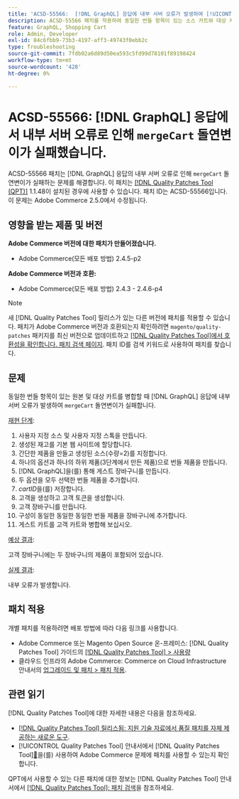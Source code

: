 ```yaml
---
title: 'ACSD-55566:  [!DNL GraphQL] 응답에 내부 서버 오류가 발생하여 [!UICONTROL mergeCart] 돌연변이가 실패합니다.'
description: ACSD-55566 패치를 적용하여 동일한 번들 항목이 있는 소스 카트와 대상 카트를 병합할 때 'mergeCart' 돌연변이가 실패하고  [!DNL GraphQL] 응답의 내부 서버 오류가 발생하는 Adobe Commerce 문제를 해결합니다.
feature: GraphQL, Shopping Cart
role: Admin, Developer
exl-id: 84c6fbb9-73b3-4197-aff3-49743f0ebb2c
type: Troubleshooting
source-git-commit: 7fdb02a6d89d50ea593c5fd99d78101f89198424
workflow-type: tm+mt
source-wordcount: '428'
ht-degree: 0%

---
```


# ACSD-55566: [!DNL GraphQL] 응답에서 내부 서버 오류로 인해 `mergeCart` 돌연변이가 실패했습니다.

ACSD-55566 패치는 [!DNL GraphQL] 응답의 내부 서버 오류로 인해 `mergeCart` 돌연변이가 실패하는 문제를 해결합니다. 이 패치는 [[!DNL Quality Patches Tool (QPT)]](https://experienceleague.adobe.com/ko/docs/commerce-operations/tools/quality-patches-tool/quality-patches-tool-to-self-serve-quality-patches) 1.1.48이 설치된 경우에 사용할 수 있습니다. 패치 ID는 ACSD-55566입니다. 이 문제는 Adobe Commerce 2.5.0에서 수정됩니다.

## 영향을 받는 제품 및 버전

**Adobe Commerce 버전에 대한 패치가 만들어졌습니다.**

* Adobe Commerce(모든 배포 방법) 2.4.5-p2

**Adobe Commerce 버전과 호환:**

* Adobe Commerce(모든 배포 방법) 2.4.3 - 2.4.6-p4

>[!NOTE]
>
>새 [!DNL Quality Patches Tool] 릴리스가 있는 다른 버전에 패치를 적용할 수 있습니다. 패치가 Adobe Commerce 버전과 호환되는지 확인하려면 `magento/quality-patches` 패키지를 최신 버전으로 업데이트하고 [[!DNL Quality Patches Tool]에서 호환성을 확인합니다. 패치 검색 페이지](https://experienceleague.adobe.com/tools/commerce-quality-patches/index.html?lang=ko). 패치 ID를 검색 키워드로 사용하여 패치를 찾습니다.

## 문제

동일한 번들 항목이 있는 원본 및 대상 카트를 병합할 때 [!DNL GraphQL] 응답에 내부 서버 오류가 발생하여 `mergeCart` 돌연변이가 실패합니다.

<u>재현 단계</u>:

1. 사용자 지정 소스 및 사용자 지정 스톡을 만듭니다.
1. 생성된 재고를 기본 웹 사이트에 할당합니다.
1. 간단한 제품을 만들고 생성된 소스(수량=2)를 지정합니다.
1. 하나의 옵션과 하나의 하위 제품(3단계에서 만든 제품)으로 번들 제품을 만듭니다.
1. [!DNL GraphQL]을(를) 통해 게스트 장바구니를 만듭니다.
1. 두 옵션을 모두 선택한 번들 제품을 추가합니다.
1. *cartID*&#x200B;을(를) 저장합니다.
1. 고객을 생성하고 고객 토큰을 생성합니다.
1. 고객 장바구니를 만듭니다.
1. 구성이 동일한 동일한 동일한 번들 제품을 장바구니에 추가합니다.
1. 게스트 카트를 고객 카트와 병합해 보십시오.

<u>예상 결과</u>:

고객 장바구니에는 두 장바구니의 제품이 포함되어 있습니다.

<u>실제 결과</u>:

내부 오류가 발생합니다.

## 패치 적용

개별 패치를 적용하려면 배포 방법에 따라 다음 링크를 사용합니다.

* Adobe Commerce 또는 Magento Open Source 온-프레미스: [!DNL Quality Patches Tool] 가이드의 [[!DNL Quality Patches Tool] > 사용량](/help/tools/quality-patches-tool/usage.md)
* 클라우드 인프라의 Adobe Commerce: Commerce on Cloud Infrastructure 안내서의 [업그레이드 및 패치 > 패치 적용](https://experienceleague.adobe.com/docs/commerce-cloud-service/user-guide/develop/upgrade/apply-patches.html?lang=ko).

## 관련 읽기

[!DNL Quality Patches Tool]에 대한 자세한 내용은 다음을 참조하세요.

* [[!DNL Quality Patches Tool] 릴리스됨: 지원 기술 자료에서 품질 패치를 자체 제공하는 새로운 도구](https://experienceleague.adobe.com/ko/docs/commerce-operations/tools/quality-patches-tool/quality-patches-tool-to-self-serve-quality-patches).
* [!UICONTROL Quality Patches Tool] 안내서에서  [!DNL Quality Patches Tool][&#128279;](/help/tools/quality-patches-tool/patches-available-in-qpt/check-patch-for-magento-issue-with-magento-quality-patches.md)을(를) 사용하여 Adobe Commerce 문제에 패치를 사용할 수 있는지 확인합니다.


QPT에서 사용할 수 있는 다른 패치에 대한 정보는 [!DNL Quality Patches Tool] 안내서에서 [[!DNL Quality Patches Tool]: 패치 검색](https://experienceleague.adobe.com/tools/commerce-quality-patches/index.html?lang=ko)을 참조하세요.
